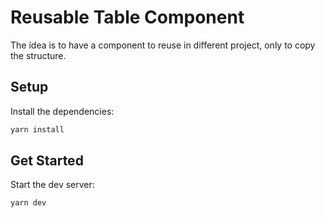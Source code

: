 # Reusable Table Component

The idea is to have a component to reuse in different project, only to copy the structure.

## Setup

Install the dependencies:

```bash
yarn install
```

## Get Started

Start the dev server:

```bash
yarn dev
```
